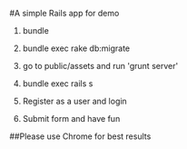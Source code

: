 #A simple Rails app for demo

1. bundle

2. bundle exec rake db:migrate

3. go to public/assets and run 'grunt server'

3. bundle exec rails s

4. Register as a user and login

5. Submit form and have fun

##Please use Chrome for best results